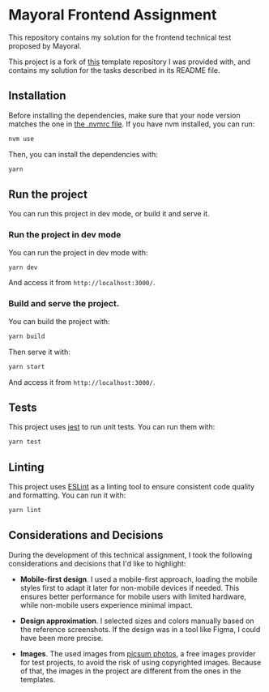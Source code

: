 # Mayoral Frontend Assignment

This repository contains my solution for the frontend technical test proposed by Mayoral.

This project is a fork of [this](https://github.com/JB-mayoral/mayoral-assignment) template repository I was provided with, and contains my solution for the tasks described in its README file.

## Installation

Before installing the dependencies, make sure that your node version matches the one in [the .nvmrc file](./.nvmrc). If you have nvm installed, you can run:

```bash
nvm use
```

Then, you can install the dependencies with:

```bash
yarn
```

## Run the project

You can run this project in dev mode, or build it and serve it.

### Run the project in dev mode

You can run the project in dev mode with:

```bash
yarn dev
```

And access it from `http://localhost:3000/`.

### Build and serve the project.

You can build the project with:

```bash
yarn build
```

Then serve it with:

```bash
yarn start
```

And access it from `http://localhost:3000/`.

## Tests

This project uses [jest](https://jestjs.io/) to run unit tests. You can run them with:

```bash
yarn test
```

## Linting

This project uses [ESLint](https://eslint.org/) as a linting tool to ensure consistent code quality and formatting. You can run it with:

```bash
yarn lint
```

## Considerations and Decisions

During the development of this technical assignment, I took the following considerations and decisions that I'd like to highlight:

- **Mobile-first design**. I used a mobile-first approach, loading the mobile styles first to adapt it later for non-mobile devices if needed. This ensures better performance for mobile users with limited hardware, while non-mobile users experience minimal impact.

- **Design approximation**. I selected sizes and colors manually based on the reference screenshots. If the design was in a tool like Figma, I could have been more precise.

- **Images**. The used images from [picsum photos](https://picsum.photos/), a free images provider for test projects, to avoid the risk of using copyrighted images. Because of that, the images in the project are different from the ones in the templates.
